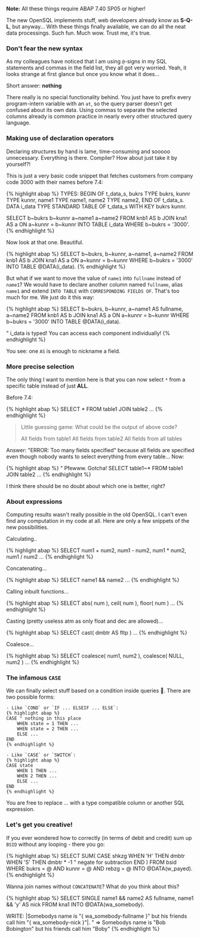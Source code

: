 ﻿---
layout: post
---

**Note:** All these things require ABAP 7.40 SP05 or higher!

The new OpenSQL implements stuff, web developers already know as **S-Q-L**, but anyway... With these things finally available, we can do all the neat data processings. Such fun. Much wow. Trust me, it's true.

### Don't fear the new syntax

As my colleagues have noticed that I am using `@`-signs in my SQL statements and commas in the field list, they all got very worried. Yeah, it looks strange at first glance but once you know what it does...

Short answer: **nothing**

There really is no special functionality behind. You just have to prefix every program-intern variable with an `at`, so the query parser doesn't get confused about its own data. Using commas to separate the selected columns already is common practice in nearly every other structured query language.

### Making use of declaration operators

Declaring structures by hand is lame, time-consuming and sooooo unnecessary. Everything is there. Compiler? How about just take it by yourself?!

This is just a very basic code snippet that fetches customers from company code 3000 with their names before 7.4:

{% highlight abap %}
TYPES:
BEGIN OF t_data_s,
    bukrs TYPE bukrs,
    kunnr TYPE kunnr,
    name1 TYPE name1,
    name2 TYPE name2,
END OF t_data_s.
DATA i_data TYPE STANDARD TABLE OF t_data_s WITH KEY bukrs kunnr.

SELECT b~bukrs b~kunnr a~name1 a~name2
  FROM knb1 AS b
  JOIN kna1 AS a
    ON a~kunnr = b~kunnr
  INTO TABLE i_data
 WHERE b~bukrs = '3000'.
{% endhighlight %}

Now look at that one. Beautiful.

{% highlight abap %}
SELECT b~bukrs, b~kunnr, a~name1, a~name2
  FROM knb1 AS b
  JOIN kna1 AS a
    ON a~kunnr = b~kunnr
  WHERE b~bukrs = '3000'
  INTO TABLE @DATA(i_data).
{% endhighlight %}

But what if we want to move the value of `name1` into `fullname` instead of `name1`? We would have to declare another column named `fullname`, alias `name1` and extend `INTO TABLE` with `CORRESPONDING FIELDS OF`. That's too much for me. We just do it this way:

{% highlight abap %}
SELECT b~bukrs, b~kunnr, a~name1 AS fullname, a~name2
  FROM knb1 AS b
  JOIN kna1 AS a
    ON a~kunnr = b~kunnr
  WHERE b~bukrs = '3000'
  INTO TABLE @DATA(i_data).

" i_data is typed! You can access each component individually!
{% endhighlight %}

You see: one `AS` is enough to nickname a field.

### More precise selection

The only thing I want to mention here is that you can now select `*` from a specific table instead of just **ALL**.

Before 7.4:

{% highlight abap %}
SELECT *
    FROM table1
    JOIN table2
...
{% endhighlight %}

> Little guessing game: What could be the output of above code?
>
> All fields from table1
> All fields from table2
> All fields from all tables

Answer: "ERROR: Too many fields specified" because all fields are specified even though nobody wants to select everything from every table... Now:

{% highlight abap %}
" Pfewww. Gotcha!
SELECT table1~*
    FROM table1
    JOIN table2
...
{% endhighlight %}

I think there should be no doubt about which one is better, right?

### About expressions

Computing results wasn't really possible in the old OpenSQL. I can't even find any computation in my code at all. Here are only a few snippets of the new possibilities.

Calculating..

{% highlight abap %}
SELECT num1 + num2, num1 - num2, num1 * num2, num1 / num2 ...
{% endhighlight %}

Concatenating...

{% highlight abap %}
SELECT name1 && name2 ...
{% endhighlight %}

Calling inbuilt functions...

{% highlight abap %}
SELECT abs( num ), ceil( num ), floor( num ) ...
{% endhighlight %}

Casting (pretty useless atm as only float and dec are allowed)...

{% highlight abap %}
SELECT cast( dmbtr AS fltp ) ...
{% endhighlight %}

Coalesce...

{% highlight abap %}
SELECT coalesce( num1, num2 ), coalesce( NULL, num2 ) ...
{% endhighlight %}

### The infamous `CASE`

We can finally select stuff based on a condition inside queries 🎉. There are two possible forms:

    - Like `COND` or `IF ... ELSEIF ... ELSE`:
    {% highlight abap %}
    CASE " nothing in this place
        WHEN state = 1 THEN ...
        WHEN state = 2 THEN ...
        ELSE ...
    END
    {% endhighlight %}

    - Like `CASE` or `SWITCH`:
    {% highlight abap %}
    CASE state
        WHEN 1 THEN ...
        WHEN 2 THEN ...
        ELSE ...
    END
    {% endhighlight %}

You are free to replace <em>...</em> with a type compatible column or another SQL expression.

### Let's get you creative!

If you ever wondered how to correctly (in terms of debit and credit) sum up `BSID` without any looping - there you go:

{% highlight abap %}
SELECT SUM( CASE shkzg
                WHEN 'H' THEN dmbtr
                WHEN 'S' THEN dmbtr * -1 " negate for subtraction
            END )
    FROM bsid
    WHERE bukrs = @<bukrs>
    AND kunnr = @<kunnr>
    AND rebzg = @<belnr>
    INTO @DATA(w_payed).
{% endhighlight %}

Wanna join names without `CONCATENATE`? What do you think about this?

{% highlight abap %}
SELECT SINGLE name1 && name2 AS fullname,
              name1 && 'y' AS nick
    FROM kna1
    INTO @DATA(wa_somebody).

WRITE: |Somebodys name is "{ wa_somebody-fullname }" but his friends call him "{ wa_somebody-nick }"|.
" => Somebodys name is "Bob Bobington" but his friends call him "Boby"
{% endhighlight %}
